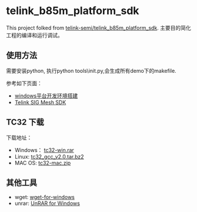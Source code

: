 # telink_b85m_platform_sdk

This project folked from [telink-semi/telink_b85m_platform_sdk](https://github.com/telink-semi/telink_b85m_platform_sdk).
主要目的简化工程的编译和运行调试。

## 使用方法

需要安装python, 执行python tools\init.py,会生成所有demo下的makefile.


参考如下页面：
- [windows平台开发环境搭建](https://github.com/Ai-Thinker-Open/Telink_825X_SDK/blob/master/start_windows.md)
- [Telink SIG Mesh SDK](https://gitee.com/anson_lwang/Telink_SIG_Mesh)

## TC32 下载

下载地址：
- Windows： [tc32-win.rar](http://shyboy.oss-cn-shenzhen.aliyuncs.com/readonly/tc32-win.rar)
- Linux: [tc32_gcc_v2.0.tar.bz2](https://shyboy.oss-cn-shenzhen.aliyuncs.com/readonly/tc32_gcc_v2.0.tar.bz2)
- MAC OS: [tc32-mac.zip](http://shyboy.oss-cn-shenzhen.aliyuncs.com/readonly/tc32-mac.zip)

## 其他工具

- wget: [wget-for-windows](https://github.com/lifenjoiner/wget-for-windows)
- unrar: [UnRAR for Windows](https://www.rarlab.com/rar_add.htm)